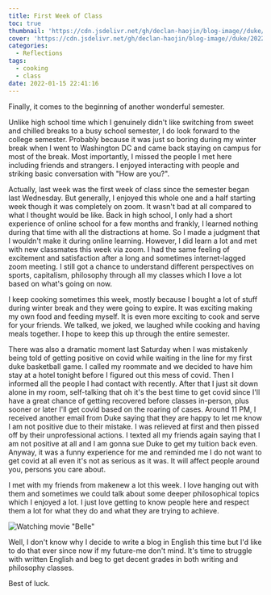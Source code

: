 ```yaml
---
title: First Week of Class
toc: true
thumbnail: 'https://cdn.jsdelivr.net/gh/declan-haojin/blog-image//duke/20220115232529.png'
cover: 'https://cdn.jsdelivr.net/gh/declan-haojin/blog-image//duke/20220115232529.png'
categories:
  - Reflections
tags:
  - cooking
  - class
date: 2022-01-15 22:41:16
---
```


Finally, it comes to the beginning of another wonderful semester. 

<!--more-->

Unlike high school time which I genuinely didn't like switching from sweet and chilled breaks to a busy school semester, I do look forward to the college semester. Probably because it was just so boring during my winter break when I went to Washington DC and came back staying on campus for most of the break. Most importantly, I missed the people I met here including friends and strangers. I enjoyed interacting with people and striking basic conversation with "How are you?".

Actually, last week was the first week of class since the semester began last Wednesday. But generally, I enjoyed this whole one and a half starting week though it was completely on zoom. It wasn't bad at all compared to what I thought would be like. Back in high school, I only had a short experience of online school for a few months and frankly, I learned nothing during that time with all the distractions at home. So I made a judgment that I wouldn't make it during online learning. However, I did learn a lot and met with new classmates this week via zoom. I had the same feeling of excitement and satisfaction after a long and sometimes internet-lagged zoom meeting. I still got a chance to understand different perspectives on sports, capitalism, philosophy through all my classes which I love a lot based on what's going on now.

I keep cooking sometimes this week, mostly because I bought a lot of stuff during winter break and they were going to expire. It was exciting making my own food and feeding myself. It is even more exciting to cook and serve for your friends. We talked, we joked, we laughed while cooking and having meals together. I hope to keep this up through the entire semester.

There was also a dramatic moment last Saturday when I was mistakenly being told of getting positive on covid while waiting in the line for my first duke basketball game. I called my roommate and we decided to have him stay at a hotel tonight before I figured out this mess of covid. Then I informed all the people I had contact with recently. After that I just sit down alone in my room, self-talking that oh it's the best time to get covid since I'll have a great chance of getting recovered before classes in-person, plus sooner or later I'll get covid based on the roaring of cases. Around 11 PM, I received another email from Duke saying that they are happy to let me know I am not positive due to their mistake. I was relieved at first and then pissed off by their unprofessional actions. I texted all my friends again saying that I am not positive at all and I am gonna sue Duke to get my tuition back even. Anyway, it was a funny experience for me and reminded me I do not want to get covid at all even it's not as serious as it was. It will affect people around you, persons you care about.

I met with my friends from makenew a lot this week. I love hanging out with them and sometimes we could talk about some deeper philosophical topics which I enjoyed a lot. I just love getting to know people here and respect them a lot for what they do and what they are trying to achieve.

![Watching movie "Belle"](https://cdn.jsdelivr.net/gh/declan-haojin/blog-image//duke/20220115233017.png)

Well, I don't know why I decide to write a blog in English this time but I'd like to do that ever since now if my future-me don't mind. It's time to struggle with written English and beg to get decent grades in both writing and philosophy classes. 

Best of luck.

